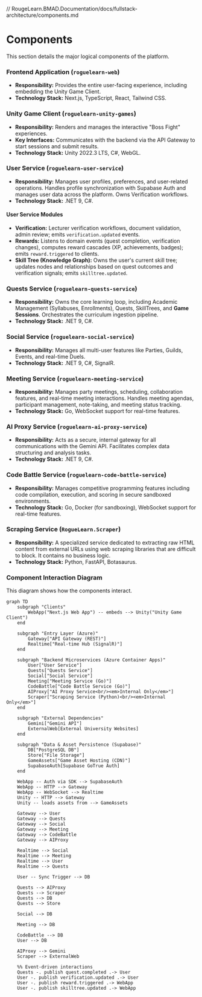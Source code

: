 // RougeLearn.BMAD.Documentation/docs/fullstack-architecture/components.md
# **Components**

This section details the major logical components of the platform.

### **Frontend Application (`roguelearn-web`)**

*   **Responsibility:** Provides the entire user-facing experience, including embedding the Unity Game Client.
*   **Technology Stack:** Next.js, TypeScript, React, Tailwind CSS.

### **Unity Game Client (`roguelearn-unity-games`)**

*   **Responsibility:** Renders and manages the interactive "Boss Fight" experiences.
*   **Key Interfaces:** Communicates with the backend via the API Gateway to start sessions and submit results.
*   **Technology Stack:** Unity 2022.3 LTS, C#, WebGL.

### **User Service (`roguelearn-user-service`)**

*   **Responsibility:** Manages user profiles, preferences, and user-related operations. Handles profile synchronization with Supabase Auth and manages user data across the platform. Owns Verification workflows.
*   **Technology Stack:** .NET 9, C#.

#### **User Service Modules**

*   **Verification:** Lecturer verification workflows, document validation, admin review; emits `verification.updated` events.
*   **Rewards:** Listens to domain events (quest completion, verification changes), computes reward cascades (XP, achievements, badges); emits `reward.triggered` to clients.
*   **Skill Tree (Knowledge Graph):** Owns the user's current skill tree; updates nodes and relationships based on quest outcomes and verification signals; emits `skilltree.updated`.

### **Quests Service (`roguelearn-quests-service`)**

*   **Responsibility:** Owns the core learning loop, including Academic Management (Syllabuses, Enrollments), Quests, SkillTrees, and **Game Sessions**. Orchestrates the curriculum ingestion pipeline.
*   **Technology Stack:** .NET 9, C#.

### **Social Service (`roguelearn-social-service`)**

*   **Responsibility:** Manages all multi-user features like Parties, Guilds, Events, and real-time Duels.
*   **Technology Stack:** .NET 9, C#, SignalR.

### **Meeting Service (`roguelearn-meeting-service`)**

*   **Responsibility:** Manages party meetings, scheduling, collaboration features, and real-time meeting interactions. Handles meeting agendas, participant management, note-taking, and meeting status tracking.
*   **Technology Stack:** Go, WebSocket support for real-time features.

### **AI Proxy Service (`roguelearn-ai-proxy-service`)**

*   **Responsibility:** Acts as a secure, internal gateway for all communications with the Gemini API. Facilitates complex data structuring and analysis tasks.
*   **Technology Stack:** .NET 9, C#.

### **Code Battle Service (`roguelearn-code-battle-service`)**

*   **Responsibility:** Manages competitive programming features including code compilation, execution, and scoring in secure sandboxed environments.
*   **Technology Stack:** Go, Docker (for sandboxing), WebSocket support for real-time features.

### **Scraping Service (`RogueLearn.Scraper`)**

*   **Responsibility:** A specialized service dedicated to extracting raw HTML content from external URLs using web scraping libraries that are difficult to block. It contains no business logic.
*   **Technology Stack:** Python, FastAPI, Botasaurus.

<!-- Folded into User Service as modules above -->

### **Component Interaction Diagram**

This diagram shows how the components interact.

```mermaid
graph TD
    subgraph "Clients"
        WebApp("Next.js Web App") -- embeds --> Unity("Unity Game Client")
    end

    subgraph "Entry Layer (Azure)"
        Gateway["API Gateway (REST)"]
        Realtime["Real-time Hub (SignalR)"]
    end

    subgraph "Backend Microservices (Azure Container Apps)"
        User["User Service"]
        Quests["Quests Service"]
        Social["Social Service"]
        Meeting["Meeting Service (Go)"]
        CodeBattle["Code Battle Service (Go)"]
        AIProxy["AI Proxy Service<br/><em>Internal Only</em>"]
        Scraper["Scraping Service (Python)<br/><em>Internal Only</em>"]
    end

    subgraph "External Dependencies"
        Gemini["Gemini API"]
        ExternalWeb[External University Websites]
    end

    subgraph "Data & Asset Persistence (Supabase)"
        DB["PostgreSQL DB"]
        Store["File Storage"]
        GameAssets["Game Asset Hosting (CDN)"]
        SupabaseAuth[Supabase GoTrue Auth]
    end

    WebApp -- Auth via SDK --> SupabaseAuth
    WebApp -- HTTP --> Gateway
    WebApp -- WebSocket --> Realtime
    Unity -- HTTP --> Gateway
    Unity -- loads assets from --> GameAssets
    
    Gateway --> User
    Gateway --> Quests
    Gateway --> Social
    Gateway --> Meeting
    Gateway --> CodeBattle
    Gateway --> AIProxy

    Realtime --> Social
    Realtime --> Meeting
    Realtime --> User
    Realtime --> Quests

    User -- Sync Trigger --> DB
    
    Quests --> AIProxy
    Quests --> Scraper
    Quests --> DB
    Quests --> Store
    
    Social --> DB
    
    Meeting --> DB
    
    CodeBattle --> DB
    User --> DB

    AIProxy --> Gemini
    Scraper --> ExternalWeb

    %% Event-driven interactions
    Quests -. publish quest.completed .-> User
    User -. publish verification.updated .-> User
    User -. publish reward.triggered .-> WebApp
    User -. publish skilltree.updated .-> WebApp
```
